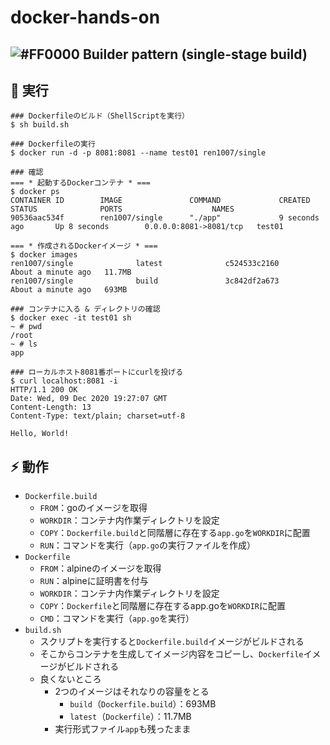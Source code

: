 # docker-hands-on

## ![#FF0000](https://via.placeholder.com/15/ff0000/000000?text=+) __Builder pattern (single-stage build)__
## 🚀 実行
```
### Dockerfileのビルド（ShellScriptを実行）
$ sh build.sh
  
### Dockerfileの実行
$ docker run -d -p 8081:8081 --name test01 ren1007/single

### 確認
=== * 起動するDockerコンテナ * ===
$ docker ps
CONTAINER ID        IMAGE               COMMAND             CREATED             STATUS              PORTS                    NAMES
90536aac534f        ren1007/single      "./app"             9 seconds ago       Up 8 seconds        0.0.0.0:8081->8081/tcp   test01

=== * 作成されるDockerイメージ * ===
$ docker images
ren1007/single              latest              c524533c2160        About a minute ago   11.7MB
ren1007/single              build               3c842df2a673        About a minute ago   693MB
      
### コンテナに入る & ディレクトリの確認
$ docker exec -it test01 sh
~ # pwd
/root
~ # ls
app

### ローカルホスト8081番ポートにcurlを投げる
$ curl localhost:8081 -i
HTTP/1.1 200 OK
Date: Wed, 09 Dec 2020 19:27:07 GMT
Content-Length: 13
Content-Type: text/plain; charset=utf-8
    
Hello, World!    
```

## ⚡ 動作
- `Dockerfile.build`
  - `FROM`：goのイメージを取得
  - `WORKDIR`：コンテナ内作業ディレクトリを設定
  - `COPY`：`Dockerfile.build`と同階層に存在する`app.go`を`WORKDIR`に配置
  - `RUN`：コマンドを実行（`app.go`の実行ファイルを作成）
- `Dockerfile`
  - `FROM`：alpineのイメージを取得
  - `RUN`：alpineに証明書を付与
  - `WORKDIR`：コンテナ内作業ディレクトリを設定
  - `COPY`：`Dockerfile`と同階層に存在するapp.goを`WORKDIR`に配置
  - `CMD`：コマンドを実行（`app.go`を実行）
- `build.sh` 
  - スクリプトを実行すると`Dockerfile.build`イメージがビルドされる
  - そこからコンテナを生成してイメージ内容をコピーし、`Dockerfile`イメージがビルドされる
  - 良くないところ
    - 2つのイメージはそれなりの容量をとる
      - `build`（`Dockerfile.build`）：693MB
      - `latest`（`Dockerfile`）：11.7MB
    - 実行形式ファイル`app`も残ったまま